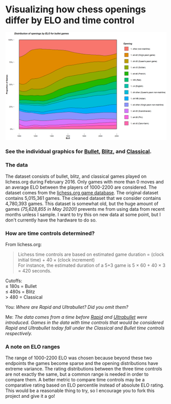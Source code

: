 # Visualizing how chess openings differ by ELO and time control

![](./graphics/animation.gif)  

### See the individual graphics for [Bullet](./graphics/bullet.pdf), [Blitz](./graphics/blitz.pdf), and [Classical](./graphics/classical.pdf).

### The data  

The dataset consists of bullet, blitz, and classical games played on lichess.org during February 2016. Only games with more than 0 moves and an average ELO between the players of 1000-2200 are considered. The dataset comes from the [lichess.org game database](https://database.lichess.org). The original dataset contains 5,015,361 games. The cleaned dataset that we consider contains 4,780,393 games. This dataset is somewhat old, but the huge amount of games *(75,628,855 in May 2020!)* prevents me from using data from recent months unless I sample. I want to try this on new data at some point, but I don't currently have the hardware to do so.  

### How are time controls determined?  
From lichess.org:  
> Lichess time controls are based on estimated game duration = (clock initial time) + 40 × (clock increment)  
> For instance, the estimated duration of a 5+3 game is 5 × 60 + 40 × 3 = 420 seconds.  

Cutoffs:  
≤ 180s = Bullet  
≤ 480s = Blitz  
\> 480 = Classical  

You: *Where are Rapid and Ultrabullet? Did you omit them?*  

Me: *The data comes from a time before [Rapid](https://lichess.org/blog/Wh9KWiQAAI5JrKVn/introducing-rapid-ratings) and [Ultrabullet](https://lichess.org/blog/WN7V-jAAAAdH8ITR/announcing-instant-chess) were introduced. Games in the data with time controls that would be considered Rapid and Ultrabullet today fall under the Classical and Bullet time controls respectively.*  

### A note on ELO ranges  
The range of 1000-2200 ELO was chosen because beyond these two endpoints the games become sparse and the opening distributions have extreme variance. The rating distributions between the three time controls are not exactly the same, but a common range is needed in order to compare them. A better metric to compare time controls may be a comparative rating based on ELO percentile instead of absolute ELO rating. This would be a reasonable thing to try, so I encourage you to fork this project and give it a go! 
